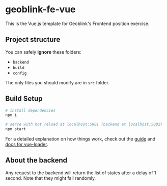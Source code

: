# geoblink-fe-vue

This is the Vue.js template for Geoblink's Frontend position exercise.

## Project structure

You can safely **ignore** these folders:

- `backend`
- `build`
- `config`

The only files you should modify are in `src` folder.

## Build Setup

``` bash
# install dependencies
npm i

# serve with hot reload at localhost:5001 (backend at localhost:5002)
npm start
```

For a detailed explanation on how things work, check out the [guide](http://vuejs-templates.github.io/webpack/) and [docs for vue-loader](http://vuejs.github.io/vue-loader).

## About the backend

Any request to the backend will return the list of states after a delay of 1 second.
Note that they might fail randomly.
